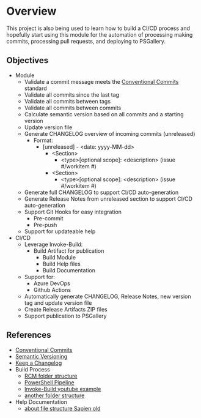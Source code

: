 # Overview

This project is also being used to learn how to build a CI/CD process and hopefully start using this module for the automation of processing making commits, processing pull requests, and deploying to PSGallery.

## Objectives

- Module
  - Validate a commit message meets the [Conventional Commits](https://www.conventionalcommits.org/en/v1.0.0/) standard
  - Validate all commits since the last tag
  - Validate all commits between tags
  - Validate all commits between commits
  - Calculate semantic version based on all commits and a starting version
  - Update version file
  - Generate CHANGELOG overview of incoming commits (unreleased)
    - Format: 
      - [unreleased] - \<date: yyyy-MM-dd>
        - \<Section>
          - \<type>[optional scope]: \<description> (issue #/workitem #)
        - \<Section>
          - \<type>[optional scope]: \<description> (issue #/workitem #)
  - Generate full CHANGELOG to support CI/CD auto-generation
  - Generate Release Notes from unreleased section to support CI/CD auto-generation
  - Support Git Hooks for easy integration
    - Pre-commit
    - Pre-push
  - Support for updateable help
- CI/CD
  - Leverage Invoke-Build:
    - Build Artifact for publication
      - Build Module
      - Build Help files
      - Build Documentation
  - Support for:
    - Azure DevOps
    - Github Actions
  - Automatically generate CHANGELOG, Release Notes, new version tag and update version file
  - Create Release Artifacts ZIP files
  - Support publication to PSGallery

## References

- [Conventional Commits](https://www.conventionalcommits.org/en/v1.0.0/)
- [Semantic Versioning](https://semver.org/)
- [Keep a Changelog](https://keepachangelog.com/en/1.0.0/)
- Build Process
  - [RCM folder structure](https://ramblingcookiemonster.github.io/Building-A-PowerShell-Module/)
  - [PowerShell Pipeline](https://xainey.github.io/2017/powershell-module-pipeline/)
  - [Invoke-Build youtube example](https://www.youtube.com/watch?v=PTGw4UXPPfo)
  - [another folder structure]()
- Help Documentation
  - [about file structure Sapien old](https://info.sapien.com/index.php/scripting/scripting-help/how-to-write-about-help-for-your-module)
